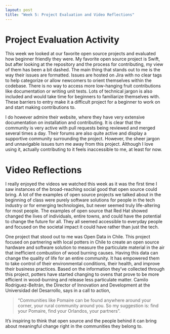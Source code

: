```yaml
---
layout: post
title: "Week 5: Project Evaluation and Video Reflections"
---
```


# Project Evaluation Activity

This week we looked at our favorite open source projects and evaluated how beginner friendly they were. My favorite open source project is Swift, but after looking at the repository and the process for contributing, my view of them has been a bit dashed. The main thing that stands out to me is the way their issues are formatted. Issues are hosted on Jira with no clear tags to help categorize or allow newcomers to orient themselves within the codebase. There is no way to access more low-hanging fruit contributions like documentation or writing unit tests. Lots of technical jargon is also included and would take time for beginners to familiarize themselves with. These barriers to entry make it a difficult project for a beginner to work on and start making contributions to.

I do however admire their website, where they have very extensive documentation on installation and contributing. It is clear that the community is very active with pull requests being reviewed and merged several times a day. Their forums are also quite active and display a supportive community surrounding the project. However, the sheer jargon and unnavigable issues turn me away from this project. Although I love using it, actually contributing to it feels inaccessible to me, at least for now.

# Video Reflections
I really enjoyed the videos we watched this week as it was the first time I saw instances of the broad-reaching social good that open source could bring. A lot of the examples of open source projects we talked about in the beginning of class were purely software solutions for people in the tech industry or for emerging technologies, but never seemed truly life-altering for most people. The examples of open source that Red Hat showed changed the lives of individuals, entire towns, and could have the potential to change the future for all. They all seemed accessible to everyday people and focused on the societal impact it could have rather than just the tech.

One project that stood out to me was Open Data in Chile. This project focused on partnering with local potters in Chile to create an open source hardware and software solution to measure the particulate material in the air that inefficient combustion of wood burning causes. Having this data can change the quality of life for an entire community. It has empowered them to take control of their environmental conditions, their health, and improve their business practices. Based on the information they’ve collected through this project, potters have started changing to ovens that prove to be more efficient in wood-burning and release less particulate matter. 
Camilo Rodríguez-Beltrán, the Director of Innovation and Development at the Universidad del Desarrollo, says in a call to action, 
> “Communities like Pomaire can be found anywhere around your corner, your rural community around you. So my suggestion is: find your Pomaire, find your Orlandos, your partners”. 

It’s inspiring to think that open source and the people behind it can bring about meaningful change right in the communities they belong to. 